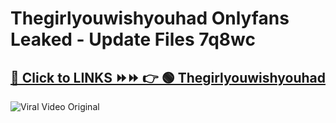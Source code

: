 
 # Thegirlyouwishyouhad Onlyfans Leaked - Update Files 7q8wc

## <h2><a href="https://clipsfans.com/Thegirlyouwishyouhad&ref=git">🔗 Click to LINKS ⏩⏩ 👉 🟢 Thegirlyouwishyouhad </a></h2>

<a href="https://clipsfans.com/Thegirlyouwishyouhad&ref=git" rel="nofollow" data-target="animated-image.originalLink"><img src="https://i.ibb.co.com/xMMVF88/686577567.gif" alt="Viral Video Original" style="max-width: 100%; display: inline-block;" data-target="animated-image.originalImage"></a>

